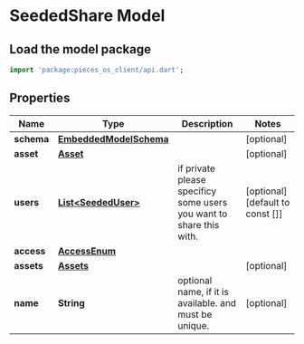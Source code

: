 # SeededShare Model

## Load the model package
```dart
import 'package:pieces_os_client/api.dart';
```

## Properties
Name | Type | Description | Notes
------------ | ------------- | ------------- | -------------
**schema** | [**EmbeddedModelSchema**](EmbeddedModelSchema) |  | [optional] 
**asset** | [**Asset**](Asset) |  | [optional] 
**users** | [**List\<SeededUser\>**](SeededUser) | if private please specificy some users you want to share this with. | [optional] [default to const []]
**access** | [**AccessEnum**](AccessEnum) |  | 
**assets** | [**Assets**](Assets) |  | [optional] 
**name** | **String** | optional name, if it is available. and must be unique. | [optional] 




